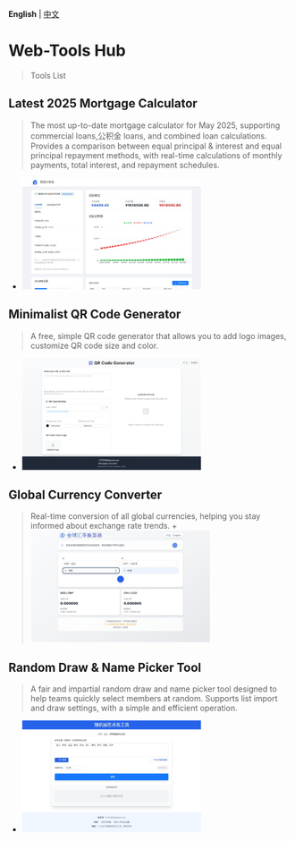 **English** | [中文](./README.zh.md)


# Web-Tools Hub
>Tools List
## Latest 2025 Mortgage Calculator
>The most up-to-date mortgage calculator for May 2025, supporting commercial loans,公积金 loans, and combined loan calculations. Provides a comparison between equal principal & interest and equal principal repayment methods, with real-time calculations of monthly payments, total interest, and repayment schedules.

  + <img src="./images/mortage.png" alt="Mortgage Calculator" height="200" />

## Minimalist QR Code Generator
>A free, simple QR code generator that allows you to add logo images, customize QR code size and color.
  + <img src="./images/qrcode.png" alt="QR Code Generator" height="200" />

## Global Currency Converter
>Real-time conversion of all global currencies, helping you stay informed about exchange rate trends.
    + <img src="./images/exchange.png" alt="Currency Converter" height="200" />

## Random Draw & Name Picker Tool
>A fair and impartial random draw and name picker tool designed to help teams quickly select members at random. Supports list import and draw settings, with a simple and efficient operation.

  + <img src="./images/random.png" alt="Name Picker Tool" height="200" />


